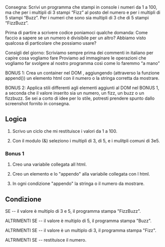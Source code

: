 Consegna:
Scrivi un programma che stampi in console i numeri da 1 a 100, ma che per i multipli di 3 stampi “Fizz” al posto del numero e per i multipli di 5 stampi “Buzz”. Per i numeri che sono sia multipli di 3 che di 5 stampi “FizzBuzz”.

Prima di partire a scrivere codice poniamoci qualche domanda:
Come faccio a sapere se un numero è divisibile per un altro? Abbiamo visto qualcosa di particolare che possiamo usare?

Consigli del giorno:
Scriviamo sempre prima dei commenti in italiano per capire cosa vogliamo fare
Proviamo ad immaginare le operazioni che vogliamo far svolgere al nostro programma così come lo faremmo “a mano”

BONUS 1:
Crea un container nel DOM , aggiungendo (attraverso la funzione append()) un elemento html con il numero o la stringa corretta da mostrare.

BONUS 2:
Applica stili differenti agli elementi aggiunti al DOM nel BONUS 1, a seconda che il valore inserito sia un numero, un fizz, un buzz o un fizzbuzz. Se sei a corto di idee per lo stile, potresti prendere spunto dallo screenshot fornito in consegna.


## Logica

1. Scrivo un ciclo che mi restituisce i valori da 1 a 100.

2. Con il modulo (&) seleziono i multipli di 3, di 5, e i mulitpli comuni di 3e5.

### Bonus 1

1. Creo una variabile collegata all html.

2. Creo un elemento e lo "appendo" alla variabile collegata con l html.

3. In ogni condizione "appendo" la stringa o il numero da mostrare.

## Condizione

SE
-- il valore è multiplo di 3 e 5, il programma stampa "FizzBuzz".

ALTRIMENTI SE
-- il valore è multiplo di 5, il programma stampa "Buzz".

ALTRIMENTI SE 
-- il valore è un multiplo di 3, il programma stampa "Fizz".

ALTRIMENTI SE 
-- restituisce il numero.